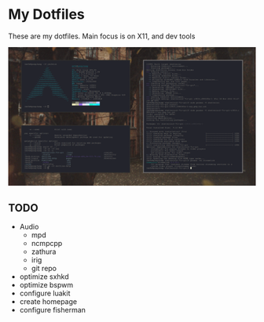 # My Dotfiles
These are my dotfiles. Main focus is on X11, and dev tools

![current desktop](scrots/2022-11-18-105928_1920x1080_scrot.png)

## TODO
* Audio
    * mpd
    * ncmpcpp
    * zathura
    * irig
    * git repo
* optimize sxhkd
* optimize bspwm
* configure luakit
* create homepage
* configure fisherman
